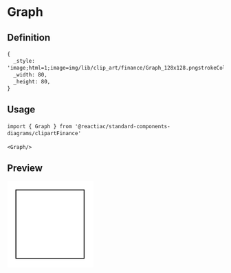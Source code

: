 # Graph

## Definition

```
{
  _style: 'image;html=1;image=img/lib/clip_art/finance/Graph_128x128.pngstrokeColor=none;',
  _width: 80,
  _height: 80,
}
```

## Usage

```
import { Graph } from '@reactiac/standard-components-diagrams/clipartFinance'

<Graph/>
```

## Preview

<img src="./graph.png" width="200"/>
